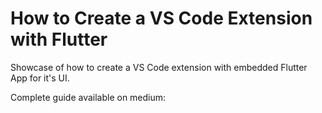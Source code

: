 # How to Create a VS Code Extension with Flutter

Showcase of how to create a VS Code extension with embedded Flutter App for it's UI.

Complete guide available on medium:  